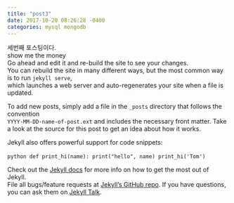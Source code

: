 ```yaml
---
title: "post3"
date: 2017-10-20 08:26:28 -0400
categories: mysql mongodb
---
```

세번째 포스팅이다.  
show me the money  
Go ahead and edit it and re-build the site to see your changes.  
You can rebuild the site in many different ways, but the most common way is to run `jekyll serve`,  
which launches a web server and auto-regenerates your site when a file is updated.  

To add new posts, simply add a file in the `_posts` directory that follows the convention  
`YYYY-MM-DD-name-of-post.ext` and includes the necessary front matter. Take a look at the source for this post to get an idea about how it works.

Jekyll also offers powerful support for code snippets:

​```python
def print_hi(name):
  print("hello", name)
print_hi('Tom')
​```

Check out the [Jekyll docs][jekyll-docs] for more info on how to get the most out of Jekyll.  
File all bugs/feature requests at [Jekyll’s GitHub repo][jekyll-gh]. If you have questions, you can ask them on [Jekyll Talk][jekyll-talk].  

[jekyll-docs]: https://jekyllrb.com/docs/home  
[jekyll-gh]:   https://github.com/jekyll/jekyll  
[jekyll-talk]: https://talk.jekyllrb.com/
